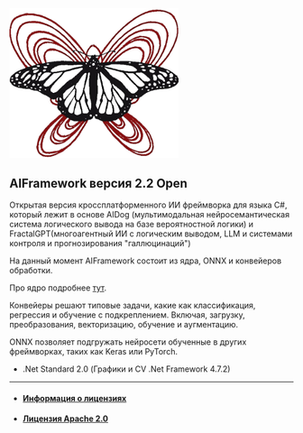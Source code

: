 <img src="https://github.com/AIFramework/AIFrameworkOpen/blob/main/Docs/img/logo.png?raw=true" width=300 />

## AIFramework версия 2.2 Open
Открытая версия кроссплатформенного ИИ фреймворка для языка C#, который лежит в основе AIDog (мультимодальная нейросемантическая система логического вывода на базе вероятностной логики) и FractalGPT(многоагентный ИИ с логическим выводом, LLM и системами контроля и прогнозирования "галлюцинаций")

На данный момент AIFramework состоит из ядра, ONNX и конвейеров обработки.

Про ядро подробнее [тут](https://github.com/AIFramework/AIFrameworkOpen/wiki).

Конвейеры решают типовые задачи, какие как классификация, регрессия и обучение с подкреплением. Включая, загрузку, преобразования, векторизацию, обучение и аугментацию.

ONNX позволяет подгружать нейросети обученные в других фреймворках, таких как Keras или PyTorch.

* .Net Standard 2.0 (Графики и CV .Net Framework 4.7.2)

---
* #### [Информация о лицензиях](https://github.com/AIFramework/AIFrameworkOpen/blob/main/Docs/INFO.md)
* #### [Лицензия Apache 2.0](https://github.com/AIFramework/AIFrameworkOpen/blob/main/LICENSE)
